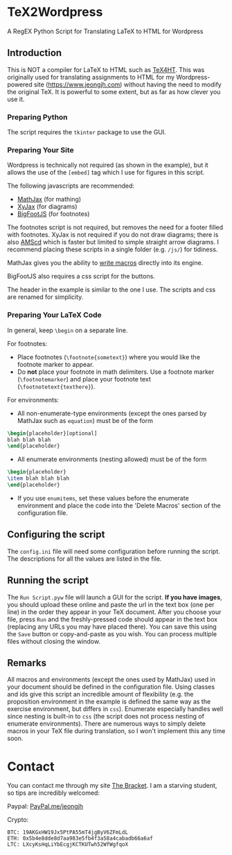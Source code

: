 # TeX2Wordpress
A RegEX Python Script for Translating LaTeX to HTML for Wordpress

## Introduction
This is NOT a compiler for LaTeX to HTML such as [TeX4HT](https://tug.org/tex4ht/). This was originally used for translating assignments to HTML for my Wordpress-powered site (https://www.jeongjh.com) without having the need to modify the original TeX. It is powerful to some extent, but as far as how clever you use it.

### Preparing Python
The script requires the ```tkinter``` package to use the GUI.

### Preparing Your Site
Wordpress is technically not required (as shown in the example), but it allows the use of the `[embed]` tag which I use for figures in this script. 

The following javascripts are recommended:
* [MathJax](https://cdnjs.cloudflare.com/ajax/libs/mathjax/2.7.5/MathJax.js?config=TeX-AMS_HTML) (for mathing)
* [XyJax](http://sonoisa.github.io/xyjax/xyjax.html) (for diagrams)
* [BigFootJS](http://www.bigfootjs.com/) (for footnotes)

The footnotes script is not required, but removes the need for a footer filled with footnotes. XyJax is not required if you do not draw diagrams; there is also [AMScd](http://docs.mathjax.org/en/latest/tex.html#amscd) which is faster but limited to simple straight arrow diagrams. I recommend placing these scripts in a single folder (e.g. `/js/`) for tidiness.

MathJax gives you the ability to [write macros](http://docs.mathjax.org/en/latest/tex.html#defining-tex-macros) directly into its engine.

BigFootJS also requires a css script for the buttons.

The header in the example is similar to the one I use. The scripts and css are renamed for simplicity.

### Preparing Your LaTeX Code
In general, keep `\begin` on a separate line.

For footnotes:
* Place footnotes (`\footnote{sometext}`) where you would like the footnote marker to appear.
* Do **not** place your footnote in math delimiters. Use a footnote marker (`\footnotemarker`) and place your footnote text    (`\footnotetext{texthere}`).

For environments:
* All non-enumerate-type environments (except the ones parsed by MathJax such as `equation`) must be of the form
```latex
\begin{placeholder}[optional]
blah blah blah
\end{placeholder}
```
* All enumerate environments (nesting allowed) must be of the form
```latex
\begin{placeholder}
\item blah blah blah
\end{placeholder}
```
* If you use ```enumitems```, set these values before the enumerate environment and place the code into the 'Delete Macros' section of the configuration file.

## Configuring the script

The `config.ini` file will need some configuration before running the script. The descriptions for all the values are listed in the file.

## Running the script

The ``Run Script.pyw`` file will launch a GUI for the script. **If you have images**, you should upload these online and paste the url in the text box (one per line) in the order they appear in your TeX document. After you choose your file, press ``Run`` and the freshly-pressed code should appear in the text box (replacing any URLs you may have placed there). You can save this using the ``Save`` button or copy-and-paste as you wish. You can process multiple files without closing the window.

## Remarks

All macros and environments (except the ones used by MathJax) used in your document should be defined in the configuration file. Using classes and ids give this script an incredible amount of flexibility (e.g. the proposition environment in the example is defined the same way as the exercise environment, but differs in `css`). Enumerate especially handles well since nesting is built-in to `css` (the script does not process nesting of enumerate environments). There are numerous ways to simply delete macros in your TeX file during translation, so I won't implement this any time soon.

# Contact

You can contact me through my site [The Bracket](https://www.jeongjh.com/about-contact/). I am a starving student, so tips are incredibly welcomed: 

Paypal: [PayPal.me/jeongjh](https://www.paypal.me/jeongjh)

Crypto:
```
BTC: 19AKGxHW19Jx5PtPA55mT4jgByV6ZFmLdL
ETH: 0x5b4e8dde8d7aa983e5fb4f3a58a4cabadb66a6af
LTC: LXcyKsHqLiYbEcgjKCTKUTwh52WfWgfqoX
```
